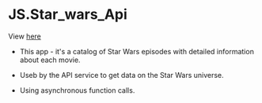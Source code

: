 # JS.Star_wars_Api
View [here](https://margaritadaynitcyna.github.io/JS.Star_wars_Api/)

- This app - it's a catalog of Star Wars episodes with detailed information about each movie.

- Useb by the API service to get data on the Star Wars universe.

- Using asynchronous function calls.
